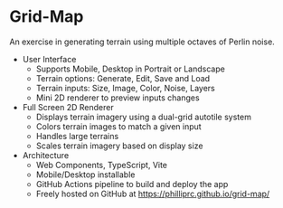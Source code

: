 # Grid-Map

An exercise in generating terrain using multiple octaves of Perlin noise.

- User Interface
  - Supports Mobile, Desktop in Portrait or Landscape
  - Terrain options: Generate, Edit, Save and Load
  - Terrain inputs: Size, Image, Color, Noise, Layers
  - Mini 2D renderer to preview inputs changes
- Full Screen 2D Renderer
  - Displays terrain imagery using a dual-grid autotile system
  - Colors terrain images to match a given input
  - Handles large terrains
  - Scales terrain imagery based on display size
- Architecture
  - Web Components, TypeScript, Vite
  - Mobile/Desktop installable
  - GitHub Actions pipeline to build and deploy the app
  - Freely hosted on GitHub at https://philliprc.github.io/grid-map/